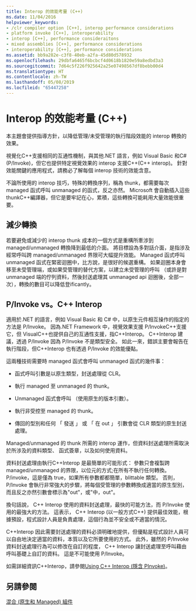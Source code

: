 ```yaml
---
title: Interop 的效能考量 (C++)
ms.date: 11/04/2016
helpviewer_keywords:
- /clr compiler option [C++], interop performance considerations
- platform invoke [C++], interoperability
- interop [C++], performance consideraitons
- mixed assemblies [C++], performance considerations
- interoperability [C++], performance considerations
ms.assetid: bb9a282e-c3f8-40eb-a2fa-45d80d578932
ms.openlocfilehash: 29dbfa6465f6bcbcf4d0618b1820e59a8edbd3a3
ms.sourcegitcommit: 7d64c5f226f925642a25e07498567df8bebb00d4
ms.translationtype: HT
ms.contentlocale: zh-TW
ms.lasthandoff: 05/08/2019
ms.locfileid: "65447258"
---
```

# <a name="performance-considerations-for-interop-c"></a>Interop 的效能考量 (C++)

本主題會提供指導方針，以降低管理/未受管理的執行階段效能的 interop 轉換的效果。

視覺化C++支援相同的互通性機制，與其他.NET 語言，例如 Visual Basic 和C#(P/Invoke)，但它也提供特定視覺效果的 interop 支援C++(C++ interop)。 針對效能關鍵的應用程式，請務必了解每個 interop 技術的效能含意。

不論所使用的 interop 技巧，特殊的轉換序列，稱為 thunk，都需要每次 managed 函式呼叫 unmanaged 的函式，反之亦然。 Microsoft 會自動插入這些 thunkC++編譯器，但它是要牢記在心，累積，這些轉換可能耗用大量效能很重要。

## <a name="reducing-transitions"></a>減少轉換

若要避免或減少的 interop thunk 成本的一個方式是重構所牽涉到 managed/unmanaged 轉換降到最低的介面。 將目標設為多對話介面，是指涉及經常呼叫跨 managed/unmanaged 界限可大幅提升效能。 Managed 函式呼叫 unmanaged 函式在緊密迴圈中，比方說，是很好的候選重構。 如果迴圈本身會移至未受管理端，或如果受管理的替代方案，以建立未受管理的呼叫 （或許是對 unmanaged 端的佇列資料，然後封送處理其 unmanaged api 迴圈後，全部一次），轉換的數目可以降低登ificantly。

## <a name="pinvoke-vs-c-interop"></a>P/Invoke vs。C++ Interop

適用於.NET 的語言，例如 Visual Basic 和 C# 中，以原生元件相互操作的指定的方法是 P/Invoke。 因為.NET Framework 中，視覺效果支援 P/InvokeC++支援它，但 VisualC++也提供自己的互通性支援，指C++Interop。 C++Interop 建議，透過 P/Invoke 因為 P/Invoke 不是類型安全。 如此一來，錯誤主要會報告在執行階段，但C++Interop 也有透過 P/Invoke 的效能優點。

這兩種技術需要時 managed 函式會呼叫 unmanaged 函式的幾件事：

- 函式呼叫引數是以原生類型，封送處理從 CLR。

- 執行 managed 至 unmanaged 的 thunk。

- Unmanaged 函式會呼叫 （使用原生的版本引數）。

- 執行非受控至 managed 的 thunk。

- 傳回的型別和任何 「 發送 」 或 「 在 out 」 引數會從 CLR 類型的原生封送處理。

Managed/unmanaged 的 thunk 所需的 interop 運作，但資料封送處理所需取決於所涉及的資料類型、 函式簽章，以及如何使用資料。

資料封送處理由執行C++Interop 是最簡單的可能形式： 參數只會複製跨 managed/unmanaged 的界限，以位元的方式;在所有不執行任何轉換。 P/invoke，這是僅為 true，如果所有參數都都簡單，blittable 類型。 否則，P/Invoke 會執行非常強大的步驟，將每個受管理的參數轉換成適當的原生型別，而且反之亦然引數會標示為"out"，或"中，out"。

換句話說， C++ Interop 使用的資料封送處理，最快的可能方法，而 P/Invoke 使用的最強大的方法。 這表示， C++ Interop (以一般方式C++) 提供最佳效能，根據預設，程式設計人員是負責處理，這個行為並不安全或不適當的情況。

C++Interop 因此需要封送處理的資料必須明確地提供，但優點是程式設計人員可以自由地決定適當的資料，本質以及它所要使用的方式。 此外，雖然的 P/Invoke 資料封送處理行為可以修改在自訂的程度， C++ Interop 讓封送處理至呼叫藉由呼叫基礎上自訂的資料。 這是不可能使用 P/Invoke。

如需詳細資訊C++Interop，請參閱[Using C++ Interop (隱含 PInvoke)](../dotnet/using-cpp-interop-implicit-pinvoke.md)。

## <a name="see-also"></a>另請參閱

[混合 (原生和 Managed) 組件](../dotnet/mixed-native-and-managed-assemblies.md)
